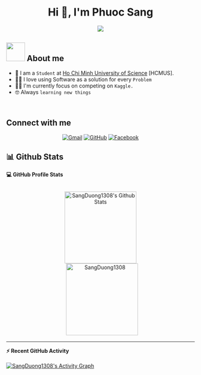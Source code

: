 <h1 align="center">Hi 👋, I'm Phuoc Sang</h1>
<p align="center"><img src="https://img.icons8.com/color/48/000000/vietnam-circular.png"/></p>

## <img src = "https://user-images.githubusercontent.com/63050133/156777293-72a6e681-2582-4a9d-ad92-09d1181d47c7.gif" width = 50px>  About me
- :school: I am a `Student` at [Ho Chi Minh University of Science](https://www.hcmus.edu.vn/) [HCMUS].
- :technologist: I love using Software as a solution for every `Problem`
- :student: I'm currently focus on competing on `Kaggle.`
- :nerd_face: Always `learning new things`
<br/>

##  Connect with me
<p align="center">
	<a href="mailto:duongphuocsang1308@gmail.com"><img img src="https://img.shields.io/badge/gmail-%23EA4335.svg?style=plastic&logo=gmail&logoColor=white" alt="Gmail"/></a>
	<a href="https://github.com/SangDuong1308"><img src="https://img.shields.io/badge/github-%23181717.svg?style=plastic&logo=github&logoColor=white" alt="GitHub"/></a>
	<a href="https://www.facebook.com/phuocsang.duong.731/"><img src="https://img.shields.io/badge/facebook-%231877F2.svg?style=plastic&logo=facebook&logoColor=white" alt="Facebook"/></a>
</p>

## 📊 Github Stats



  <summary><b>💻 GitHub Profile Stats</b></summary>
  <br/>
  <p align="center">
    <a href="https://github.com/anuraghazra/github-readme-stats"><img alt="SangDuong1308's Github Stats" src="https://github-readme-stats.vercel.app/api?username=SangDuong1308&show_icons=true&count_private=true&theme=algolia" height="192px"/></a>
<br/>
  &nbsp;
	  <img src="https://github-readme-stats.vercel.app/api/top-langs?username=SangDuong1308&langs_count=10&show_icons=true&locale=en&layout=compact&theme=algolia" alt="SangDuong1308" height="192px"/>
  <br/>
  </p>

----

  <summary><b>⚡ Recent GitHub Activity</b></summary>
  <br/>
   <a href="https://github.com/SangDuong1308"><img alt="SangDuong1308's Activity Graph" src="https://activity-graph.herokuapp.com/graph?username=SangDuong1308&custom_title=Sang's%20Contribution%20Graph&theme=react-dark" /></a>
  <br/>


<br/>




